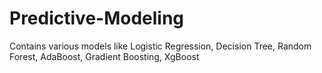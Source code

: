 # Predictive-Modeling
Contains various models like Logistic Regression, Decision Tree, Random Forest, AdaBoost, Gradient Boosting, XgBoost
